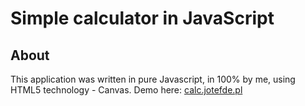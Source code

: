 # Simple calculator in JavaScript
## About
This application was written in pure Javascript, in 100% by me, using HTML5 technology - Canvas.
Demo here: [calc.jotefde.pl](https://calc.jotefde.pl)
